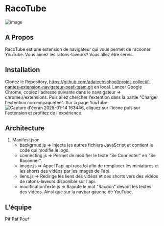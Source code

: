 # RacoTube

![image](https://github.com/user-attachments/assets/12c7cb1c-68a9-4e4a-beb8-ab3cf5ff3a0b)

## A Propos

RacoTube est une extension de navigateur qui vous permet de racooner YouTube. Vous aimez les ratons-laveurs? Vous allez
être servis.

## Installation

Clonez le Repository, https://github.com/adatechschool/projet-collectif-nantes-extension-navigateur-peef-team.git en local.
Lancer Google Chrome, copiez l'adresse suivante dans le navaigateur => chrome://extensions.
Puis allez chercher l'extention dans la partie "Charger l'extention non empaquetée". 
Sur la page YouTube 
![Capture d'écran 2025-01-14 163446](https://github.com/user-attachments/assets/4fc2aa79-6e76-4972-a32a-1c6f9952eadf),
cliquez sur l'icone puis sur l'extension et profitez de l'expérience.

## Architecture

  1. Manifest.json
     * backgroud.js => Injecte les autres fichiers JavaScript et contient le code qui modifie le logo.
     * connecting.js => Permet de modifier le texte "Se Connecter" en "Se Raconner".
     * image.js => Appel l'api api.racc.lol afin de remplacer les miniatures et les shorts des vidéos par les
       images de l'api.
     * liens.js => Redirige les liens des vidéos et des shorts vers des vidéos de ratons-laveurs disponible sur l'api.
     * modificationTexte.js => Rajoute le mot "Racoon" devant les textes des vidéos. Ainsi que sur la navbar gauche
       de YouTube.
              
## L'équipe

Pif
Paf
Pouf


